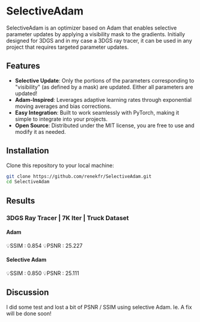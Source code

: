 # SelectiveAdam

SelectiveAdam is an optimizer based on Adam that enables selective parameter updates by applying a visibility mask to the gradients. Initially designed for 3DGS and in my case a 3DGS ray tracer, it can be used in any project that requires targeted parameter updates.

## Features

- **Selective Update**: Only the portions of the parameters corresponding to "visibility" (as defined by a mask) are updated. Either all parameters are updated!
- **Adam-Inspired**: Leverages adaptive learning rates through exponential moving averages and bias corrections.
- **Easy Integration**: Built to work seamlessly with PyTorch, making it simple to integrate into your projects.
- **Open Source**: Distributed under the MIT license, you are free to use and modify it as needed.

## Installation

Clone this repository to your local machine:

```bash
git clone https://github.com/renekfr/SelectiveAdam.git
cd SelectiveAdam
```

## Results
### 3DGS Ray Tracer | 7K Iter | Truck Dataset
#### Adam
💡SSIM    :  0.854
💡PSNR    : 25.227

#### Selective Adam
💡SSIM    :  0.850
💡PSNR    : 25.111

## Discussion

I did some test and lost a bit of PSNR / SSIM using selective Adam.
Ie. A fix will be done soon! 

